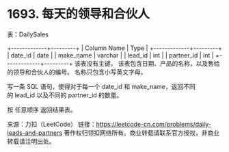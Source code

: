 # 1693. 每天的领导和合伙人

表：DailySales

+-------------+---------+
| Column Name | Type    |
+-------------+---------+
| date_id     | date    |
| make_name   | varchar |
| lead_id     | int     |
| partner_id  | int     |
+-------------+---------+
该表没有主键。
该表包含日期、产品的名称，以及售给的领导和合伙人的编号。
名称只包含小写英文字母。
 

写一条 SQL 语句，使得对于每一个 date_id 和 make_name，返回不同的 lead_id 以及不同的 partner_id 的数量。

按 任意顺序 返回结果表。

来源：力扣（LeetCode）
链接：https://leetcode-cn.com/problems/daily-leads-and-partners
著作权归领扣网络所有。商业转载请联系官方授权，非商业转载请注明出处。